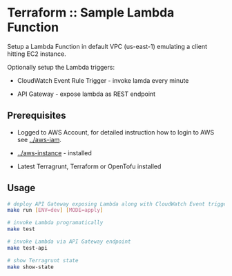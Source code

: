 # Terraform :: Sample Lambda Function

Setup a Lambda Function in default VPC (us-east-1) emulating a client hitting EC2 instance.

Optionally setup the Lambda triggers:

* CloudWatch Event Rule Trigger - invoke lamda every minute

* API Gateway - expose lambda as REST endpoint

## Prerequisites

* Logged to AWS Account, for detailed instruction how to login to AWS see [../aws-iam](../aws-iam).

* [../aws-instance](../aws-instance) - installed

* Latest Terragrunt, Terraform or OpenTofu installed

## Usage

```bash
# deploy API Gateway exposing Lambda along with CloudWatch Event trigger
make run [ENV=dev] [MODE=apply]

# invoke Lambda programatically
make test

# invoke Lambda via API Gateway endpoint
make test-api

# show Terragrunt state
make show-state
```
